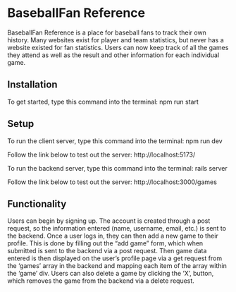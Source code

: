 # BaseballFan Reference 

BaseballFan Reference is a place for baseball fans to track their own history. Many websites exist for player and team statistics, but never has a website existed for fan statistics. Users can now keep track of all the games they attend as well as the result and other information for each individual game. 

## Installation 

To get started, type this command into the terminal: 
	npm run start 

## Setup 

To run the client server, type this command into the terminal: 
	npm run dev 

Follow the link below to test out the server: 
http://localhost:5173/ 

To run the backend server, type this command into the terminal: 
	rails server 

Follow the link below to test out the server: 
	http://localhost:3000/games 

## Functionality 

Users can begin by signing up. The account is created through a post request, so the information entered (name, username, email, etc.) is sent to the backend. Once a user logs in, they can then add a new game to their profile. This is done by filling out the “add game” form, which when submitted is sent to the backend via a post request. Then game data entered is then displayed on the user’s profile page via a get request from the ‘games’ array in the backend and mapping each item of the array within the ‘game’ div. Users can also delete a game by clicking the ‘X’, button, which removes the game from the backend via a delete request. 
  